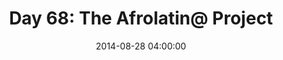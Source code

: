 ---
permalink: /jekyll/update/2014/08/28/day68
redirect_to: http://arounddh.elotroalex.com/jekyll/update/2014/08/28/day68
layout: post
title:  "Day 68: The Afrolatin@ Project"
date:   2014-08-28 04:00:00
categories: jekyll update
---